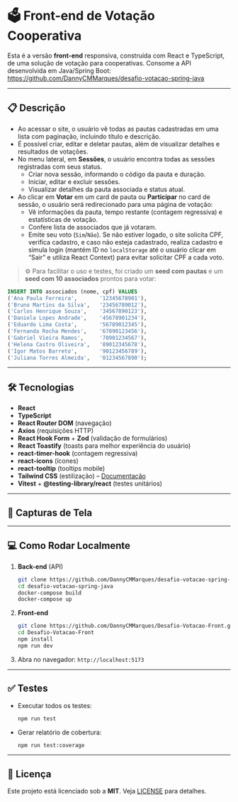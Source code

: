 # 🗳️ Front-end de Votação Cooperativa

Esta é a versão **front-end** responsiva, construída com React e TypeScript, de uma solução de votação para cooperativas. Consome a API desenvolvida em Java/Spring Boot:
https://github.com/DannyCMMarques/desafio-votacao-spring-java

---

## 📋 Descrição

- Ao acessar o site, o usuário vê todas as pautas cadastradas em uma lista com paginação, incluindo título e descrição.  
- É possível criar, editar e deletar pautas, além de visualizar detalhes e resultados de votações.  
- No menu lateral, em **Sessões**, o usuário encontra todas as sessões registradas com seus status.  
  - Criar nova sessão, informando o código da pauta e duração.  
  - Iniciar, editar e excluir sessões.  
  - Visualizar detalhes da pauta associada e status atual.  
- Ao clicar em **Votar** em um card de pauta ou **Participar** no card de sessão, o usuário será redirecionado para uma página de votação:  
  - Vê informações da pauta, tempo restante (contagem regressiva) e estatísticas de votação.  
  - Confere lista de associados que já votaram.  
  - Emite seu voto (`Sim`/`Não`). Se não estiver logado, o site solicita CPF, verifica cadastro, e caso não esteja cadastrado, realiza cadastro e simula login (mantém ID no `localStorage` até o usuário clicar em “Sair” e utiliza React Context) para evitar solicitar CPF a cada voto.

> ⚙️ Para facilitar o uso e testes, foi criado um **seed com pautas** e um **seed com 10 associados** prontos para votar:

```sql
INSERT INTO associados (nome, cpf) VALUES
('Ana Paula Ferreira',       '12345678901'),
('Bruno Martins da Silva',   '23456789012'),
('Carlos Henrique Souza',    '34567890123'),
('Daniela Lopes Andrade',    '45678901234'),
('Eduardo Lima Costa',       '56789012345'),
('Fernanda Rocha Mendes',    '67890123456'),
('Gabriel Vieira Ramos',     '78901234567'),
('Helena Castro Oliveira',   '89012345678'),
('Igor Matos Barreto',       '90123456789'),
('Juliana Torres Almeida',   '01234567890');
```

---

## 🛠 Tecnologias

- **React**  
- **TypeScript**  
- **React Router DOM** (navegação)  
- **Axios** (requisições HTTP)  
- **React Hook Form** + **Zod** (validação de formulários)  
- **React Toastify** (toasts para melhor experiência do usuário)  
- **react-timer-hook** (contagem regressiva)  
- **react-icons** (ícones)  
- **react-tooltip** (tooltips mobile)  
- **Tailwind CSS** (estilização) – [Documentação](https://tailwindcss.com/docs/installation/using-vite)  
- **Vitest** + **@testing-library/react** (testes unitários)

---

## 📸 Capturas de Tela


---

## 💻 Como Rodar Localmente

1. **Back-end** (API)  
   ```bash
   git clone https://github.com/DannyCMMarques/desafio-votacao-spring-java.git
   cd desafio-votacao-spring-java
   docker-compose build
   docker-compose up
   ```
2. **Front-end**  
   ```bash
   git clone https://github.com/DannyCMMarques/Desafio-Votacao-Front.git
   cd Desafio-Votacao-Front
   npm install
   npm run dev
   ```
3. Abra no navegador: `http://localhost:5173`

---

## ✅ Testes

- Executar todos os testes:  
  ```bash
  npm run test
  ```
- Gerar relatório de cobertura:  
  ```bash
  npm run test:coverage
  ```

---

## 📄 Licença

Este projeto está licenciado sob a **MIT**. Veja [LICENSE](LICENSE) para detalhes.
